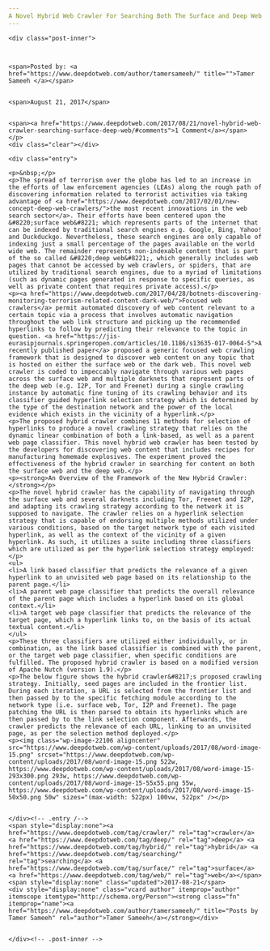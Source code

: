 ```yaml
---
A Novel Hybrid Web Crawler For Searching Both The Surface and Deep Web
---
```

<article class="post-listing post-22104 post type-post status-publish format-standard has-post-thumbnail hentry category-deepdot-news tag-crawler tag-deep tag-hybrid tag-searching tag-surface tag-web">
    
    <div class="post-inner">
    
    
        
    <span>Posted by: <a href="https://www.deepdotweb.com/author/tamersameeh/" title="">Tamer Sameeh </a></span>
    
    
    <span>August 21, 2017</span>
    
    
    <span><a href="https://www.deepdotweb.com/2017/08/21/novel-hybrid-web-crawler-searching-surface-deep-web/#comments">1 Comment</a></span>
    </p>
    <div class="clear"></div>
    
    <div class="entry">
    
    <p>&nbsp;</p>
    <p>The spread of terrorism over the globe has led to an increase in the efforts of law enforcement agencies (LEAs) along the rough path of discovering information related to terrorist activities via taking advantage of <a href="https://www.deepdotweb.com/2017/02/01/new-concept-deep-web-crawlers/">the most recent innovations in the web search sector</a>. Their efforts have been centered upon the &#8220;surface web&#8221; which represents parts of the internet that can be indexed by traditional search engines e.g. Google, Bing, Yahoo! and Duckduckgo. Nevertheless, these search engines are only capable of indexing just a small percentage of the pages available on the world wide web. The remainder represents non-indexable content that is part of the so called &#8220;deep web&#8221;, which generally includes web pages that cannot be accessed by web crawlers, or spiders, that are utilized by traditional search engines, due to a myriad of limitations (such as dynamic pages generated in response to specific queries, as well as private content that requires private access).</p>
    <p><a href="https://www.deepdotweb.com/2017/04/28/botnets-discovering-monitoring-terrorism-related-content-dark-web/">Focused web crawlers</a> permit automated discovery of web content relevant to a certain topic via a process that involves automatic navigation throughout the web link structure and picking up the recommended hyperlinks to follow by predicting their relevance to the topic in question. <a href="https://jis-eurasipjournals.springeropen.com/articles/10.1186/s13635-017-0064-5">A recently published paper</a> proposed a generic focused web crawling framework that is designed to discover web content on any topic that is hosted on either the surface web or the dark web. This novel web crawler is coded to impeccably navigate through various web pages across the surface web and multiple darknets that represent parts of the deep web (e.g. I2P, Tor and Freenet) during a single crawling instance by automatic fine tuning of its crawling behavior and its classifier guided hyperlink selection strategy which is determined by the type of the destination network and the power of the local evidence which exists in the vicinity of a hyperlink.</p>
    <p>The proposed hybrid crawler combines 11 methods for selection of hyperlinks to produce a novel crawling strategy that relies on the dynamic linear combination of both a link-based, as well as a parent web page classifier. This novel hybrid web crawler has been tested by the developers for discovering web content that includes recipes for manufacturing homemade explosives. The experiment proved the effectiveness of the hybrid crawler in searching for content on both the surface web and the deep web.</p>
    <p><strong>An Overview of the Framework of the New Hybrid Crawler:</strong></p>
    <p>The novel hybrid crawler has the capability of navigating through the surface web and several darknets including Tor, Freenet and I2P, and adapting its crawling strategy according to the network it is supposed to navigate. The crawler relies on a hyperlink selection strategy that is capable of endorsing multiple methods utilized under various conditions, based on the target network type of each visited hyperlink, as well as the context of the vicinity of a given hyperlink. As such, it utilizes a suite including three classifiers which are utilized as per the hyperlink selection strategy employed:</p>
    <ul>
    <li>A link based classifier that predicts the relevance of a given hyperlink to an unvisited web page based on its relationship to the parent page.</li>
    <li>A parent web page classifier that predicts the overall relevance of the parent page which includes a hyperlink based on its global context.</li>
    <li>A target web page classifier that predicts the relevance of the target page, which a hyperlink links to, on the basis of its actual textual content.</li>
    </ul>
    <p>These three classifiers are utilized either individually, or in combination, as the link based classifier is combined with the parent, or the target web page classifier, when specific conditions are fulfilled. The proposed hybrid crawler is based on a modified version of Apache Nutch (version 1.9).</p>
    <p>The below figure shows the hybrid crawler&#8217;s proposed crawling strategy. Initially, seed pages are included in the frontier list. During each iteration, a URL is selected from the frontier list and then passed by to the specific fetching module according to the network type (i.e. surface web, Tor, I2P and Freenet). The page patching the URL is then parsed to obtain its hyperlinks which are then passed by to the link selection component. Afterwards, the crawler predicts the relevance of each URL, linking to an unvisited page, as per the selection method deployed.</p>
    <p><img class="wp-image-22106 aligncenter" src="https://www.deepdotweb.com/wp-content/uploads/2017/08/word-image-15.png" srcset="https://www.deepdotweb.com/wp-content/uploads/2017/08/word-image-15.png 522w, https://www.deepdotweb.com/wp-content/uploads/2017/08/word-image-15-293x300.png 293w, https://www.deepdotweb.com/wp-content/uploads/2017/08/word-image-15-55x55.png 55w, https://www.deepdotweb.com/wp-content/uploads/2017/08/word-image-15-50x50.png 50w" sizes="(max-width: 522px) 100vw, 522px" /></p>
    
    
    </div><!-- .entry /-->
    <span style="display:none"><a href="https://www.deepdotweb.com/tag/crawler/" rel="tag">crawler</a> <a href="https://www.deepdotweb.com/tag/deep/" rel="tag">deep</a> <a href="https://www.deepdotweb.com/tag/hybrid/" rel="tag">hybrid</a> <a href="https://www.deepdotweb.com/tag/searching/" rel="tag">searching</a> <a href="https://www.deepdotweb.com/tag/surface/" rel="tag">surface</a> <a href="https://www.deepdotweb.com/tag/web/" rel="tag">web</a></span>				<span style="display:none" class="updated">2017-08-21</span>
    <div style="display:none" class="vcard author" itemprop="author" itemscope itemtype="http://schema.org/Person"><strong class="fn" itemprop="name"><a href="https://www.deepdotweb.com/author/tamersameeh/" title="Posts by Tamer Sameeh" rel="author">Tamer Sameeh</a></strong></div>
    
    
    </div><!-- .post-inner -->
</article><!-- .post-listing -->

